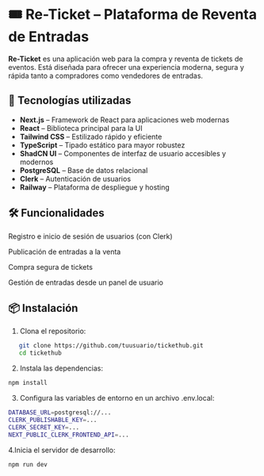 # 🎟️ Re-Ticket – Plataforma de Reventa de Entradas

**Re-Ticket** es una aplicación web para la compra y reventa de tickets de eventos. Está diseñada para ofrecer una experiencia moderna, segura y rápida tanto a compradores como vendedores de entradas.

## 🚀 Tecnologías utilizadas

- **Next.js** – Framework de React para aplicaciones web modernas
- **React** – Biblioteca principal para la UI
- **Tailwind CSS** – Estilizado rápido y eficiente
- **TypeScript** – Tipado estático para mayor robustez
- **ShadCN UI** – Componentes de interfaz de usuario accesibles y modernos
- **PostgreSQL** – Base de datos relacional
- **Clerk** – Autenticación de usuarios
- **Railway** – Plataforma de despliegue y hosting

## 🛠️ Funcionalidades
Registro e inicio de sesión de usuarios (con Clerk)

Publicación de entradas a la venta

Compra segura de tickets

Gestión de entradas desde un panel de usuario

## 📦 Instalación

1. Clona el repositorio:

```bash
   git clone https://github.com/tuusuario/tickethub.git
   cd tickethub
```
2. Instala las dependencias:

```bash
npm install
```
3. Configura las variables de entorno en un archivo .env.local:
```bash
DATABASE_URL=postgresql://...
CLERK_PUBLISHABLE_KEY=...
CLERK_SECRET_KEY=...
NEXT_PUBLIC_CLERK_FRONTEND_API=...
```
4.Inicia el servidor de desarrollo:
```bash
npm run dev
```
